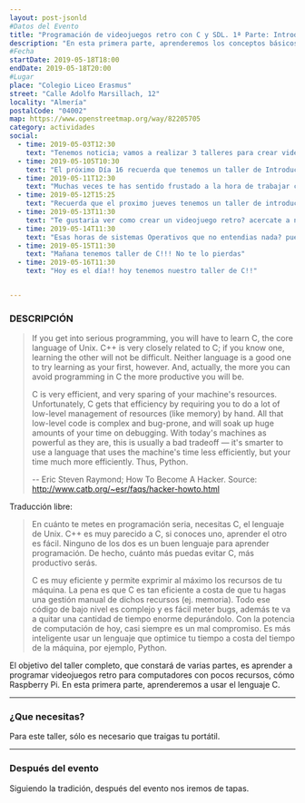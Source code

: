 ```yaml
---
layout: post-jsonld
#Datos del Evento
title: "Programación de videojuegos retro con C y SDL. 1ª Parte: Introducción a C"
description: "En esta primera parte, aprenderemos los conceptos básicos de C"
#Fecha
startDate: 2019-05-18T18:00
endDate: 2019-05-18T20:00
#Lugar
place: "Colegio Liceo Erasmus"
street: "Calle Adolfo Marsillach, 12"
locality: "Almería"
postalCode: "04002"
map: https://www.openstreetmap.org/way/82205705
category: actividades
social:
  - time: 2019-05-03T12:30
    text: "Tenemos noticia; vamos a realizar 3 talleres para crear videojuegos retro!!! El primero aprenderemos C!"
  - time: 2019-05-105T10:30
    text: "El próximo Día 16 recuerda que tenemos un taller de Introducción a C!"
  - time: 2019-05-11T12:30
    text: "Muchas veces te has sentido frustado a la hora de trabajar con C? acercate a este taller de introducción. Vamos a hacer videojuegos!!"
  - time: 2019-05-12T15:25
    text: "Recuerda que el proximo jueves tenemos un taller de introducción a C!!"
  - time: 2019-05-13T11:30
    text: "Te gustaria ver como crear un videojuego retro? acercate a nuestros talleres!! comenzaremos con la introducción a C!!"
  - time: 2019-05-14T11:30
    text: "Esas horas de sistemas Operativos que no entendias nada? pues acercate y veras como usamos C para cosas interesantes!!!"
  - time: 2019-05-15T11:30
    text: "Mañana tenemos taller de C!!! No te lo pierdas"
  - time: 2019-05-16T11:30
    text: "Hoy es el día!! hoy tenemos nuestro taller de C!!"


---
```



### DESCRIPCIÓN

>If you get into serious programming, you will have to learn C, the core language of Unix. C++ is very closely related to C; if you know one, learning the other will not be difficult. Neither language is a good one to try learning as your first, however. And, actually, the more you can avoid programming in C the more productive you will be.
>
>C is very efficient, and very sparing of your machine's resources. Unfortunately, C gets that efficiency by requiring you to do a lot of low-level management of resources (like memory) by hand. All that low-level code is complex and bug-prone, and will soak up huge amounts of your time on debugging. With today's machines as powerful as they are, this is usually a bad tradeoff — it's smarter to use a language that uses the machine's time less efficiently, but your time much more efficiently. Thus, Python.
>
>-- Eric Steven Raymond; How To Become A Hacker. Source: http://www.catb.org/~esr/faqs/hacker-howto.html

Traducción libre:

>En cuánto te metes en programación seria, necesitas C, el lenguaje de Unix. C++ es muy parecido a C, si conoces uno, aprender el otro es fácil. Ninguno de los dos es un buen lenguaje para aprender programación. De hecho, cuánto más puedas evitar C, más productivo serás.
>
>C es muy eficiente y permite exprimir al máximo los recursos de tu máquina. La pena es que C es tan eficiente a costa de que tu hagas una gestión manual de dichos recursos (ej. memoria). Todo ese código de bajo nivel es complejo y es fácil meter bugs, además te va a quitar una cantidad de tiempo enorme depurándolo. Con la potencia de computación de hoy, casi siempre es un mal compromiso. Es más inteligente usar un lenguaje que optimice tu tiempo a costa del tiempo de la máquina, por ejemplo, Python.

El objetivo del taller completo, que constará de varias partes, es aprender a programar videojuegos retro para computadores con pocos recursos, cómo Raspberry Pi. En esta primera parte, aprenderemos a usar el lenguaje C.

---

### ¿Que necesitas?

Para este taller, sólo es necesario que traigas tu portátil.

---

### Después del evento

Siguiendo la tradición, después del evento nos iremos de tapas.
